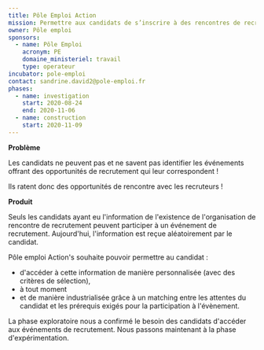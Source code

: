 ```yaml
---
title: Pôle Emploi Action
mission: Permettre aux candidats de s’inscrire à des rencontres de recrutement, adaptées à leur profil grâce à des suggestions personnalisées
owner: Pôle emploi
sponsors:
  - name: Pôle Emploi
    acronym: PE
    domaine_ministeriel: travail
    type: operateur
incubator: pole-emploi
contact: sandrine.david2@pole-emploi.fr
phases:
  - name: investigation
    start: 2020-08-24
    end: 2020-11-06
  - name: construction
    start: 2020-11-09
---
```

**Problème**

Les candidats ne peuvent pas et ne savent pas identifier les événements offrant des opportunités de recrutement qui leur correspondent !

Ils ratent donc des opportunités de rencontre avec les recruteurs !

**Produit**

Seuls les candidats ayant eu l'information de l'existence de l'organisation de rencontre de recrutement peuvent participer à un événement de recrutement. Aujourd'hui, l'information est reçue aléatoirement par le candidat.


Pôle emploi Action's souhaite pouvoir permettre au candidat :
- d'accéder à cette information de manière personnalisée (avec des critères de sélection),
- à tout moment
- et de manière industrialisée grâce à un matching entre les attentes du candidat et les prérequis exigés pour la participation à l'évènement.


La phase exploratoire nous a confirmé le besoin des candidats d'accéder aux événements de recrutement. Nous passons maintenant à la phase d'expérimentation.
